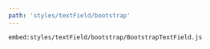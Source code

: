 ```yaml
---
path: 'styles/textField/bootstrap'
---
```


`embed:styles/textField/bootstrap/BootstrapTextField.js`
